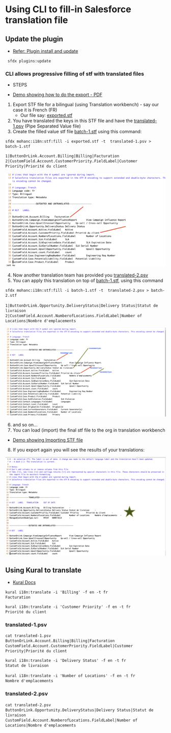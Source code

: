 # Using CLI to fill-in Salesforce translation file 

## Update the plugin
- [Refer: Plugin install and update](https://mohan-chinnappan-n.github.io/dx/plugins.html#/1)
```
 sfdx plugins:update

```

### CLI allows progressive filling of stf with translated files
- STEPS

- [Demo showing how to do the export - PDF](img/exportSTF.pdf)

1. Export STF file for a bilingual (using Translation workbench) - say our case it is French (FR) 
    - Our file say: [exported.stf](img/exported.stf)
2. You have translated the keys in this STF file and have the [translated-1.psv](img/translated-1.psv) (Pipe Separated Value file)
3. Create the filled value stf file [batch-1.stf](img/batch-1.stf) using this command:
```
sfdx mohanc:i18n:stf:fill -i exported.stf -t  translated-1.psv > batch-1.stf
```
```
1|ButtonOrLink.Account.Billing|Billing|Facturation
2|CustomField.Account.CustomerPriority.FieldLabel|Customer Priority|Priorité du client
```
![batch-1](img/batch-1.png)

4. Now another translation team has provided you [translated-2.psv](img/translated-2.psv)
5. You can apply this translation on top of  [batch-1.stf](img/batch-1.stf), using this command

```
sfdx mohanc:i18n:stf:fill -i batch-1.stf -t  translated-2.psv > batch-2.stf

1|ButtonOrLink.Opportunity.DeliveryStatus|Delivery Status|Statut de livraison
2|CustomField.Account.NumberofLocations.FieldLabel|Number of Locations|Nombre d'emplacements
```

![batch-2](img/batch-2.png)

6. and so on...
7. You can load (import) the final stf file to the org in translation workbench
- [Demo showing Importing STF file](img/import-1.pdf)

8. If you export again you will see the results of your translations:

![Checking Import](img/exported-2.png)

## Using Kural to translate
- [Kural Docs](https://github.com/mohan-chinnappan-n/kural-docs)

```
kural i18n:translate -i 'Billing' -f en -t fr
Facturation
```

```
kural i18n:translate -i 'Customer Priority' -f en -t fr
Priorité du client

```


### translated-1.psv 
```
cat translated-1.psv 
ButtonOrLink.Account.Billing|Billing|Facturation
CustomField.Account.CustomerPriority.FieldLabel|Customer Priority|Priorité du client
```


```
kural i18n:translate -i 'Delivery Status' -f en -t fr
Statut de livraison

kural i18n:translate -i 'Number of Locations' -f en -t fr
Nombre d'emplacements
```

### translated-2.psv 

```
cat translated-2.psv 
ButtonOrLink.Opportunity.DeliveryStatus|Delivery Status|Statut de livraison
CustomField.Account.NumberofLocations.FieldLabel|Number of Locations|Nombre d'emplacements

```